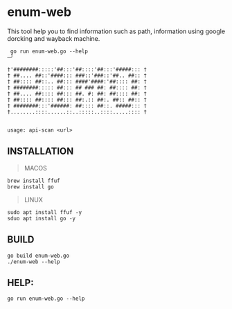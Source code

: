 # enum-web
This tool help you to find information such as path, information using google dorcking and wayback machine.
```
 go run enum-web.go --help                                                                  ─╯

†'########:::::'##:::'##::::'##:::'#####::: †
† ##.... ##::'####::: ###::'###::'##.. ##:: †
† ##:::: ##::.. ##::: ####'####:'##:::: ##: †
† ########::::: ##::: ## ### ##: ##:::: ##: †
† ##.... ##:::: ##::: ##. #: ##: ##:::: ##: †
† ##:::: ##:::: ##::: ##:.:: ##:. ##:: ##:: †
† ########:::'######: ##:::: ##::. #####::: †
†........::::......::..:::::..::::.....:::: †


usage: api-scan <url>
```
## INSTALLATION
> MACOS
```
brew install ffuf
brew install go
```
> LINUX
```
sudo apt install ffuf -y
sduo apt install go -y
```

## BUILD
```
go build enum-web.go
./enum-web --help
```

## HELP:
```
go run enum-web.go --help
```



